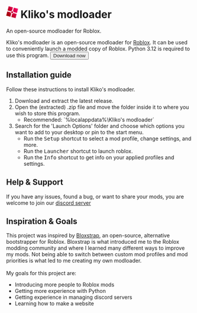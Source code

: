 <h1>
    <img src="GitHub Files/Images/logo.png" height="32" alt="logo"/>
    Kliko's modloader
</h1>

<!-- [![Downloads](https://img.shields.io/github/downloads/thekliko/klikos-modloader/latest/total?color=981bfe)](https://github.com/thekliko/klikos-modloader/releases) -->

An open-source modloader for Roblox.

Kliko's modloader is an open-source modloader for <a href="https://www.roblox.com">Roblox</a>. It can be used to conveniently launch a modded copy of Roblox. Python 3.12 is required to use this program.
<button><a>Download now</a></button>



<h2>Installation guide</h2>

Follow these instructions to install Kliko's modloader.

<ol>
    <li>
        Download and extract the latest release.
    </li>
    <li>
        Open the (extracted) .zip file and move the folder inside it to where you wish to store this program.
        <ul>
            <li>
                Recommended: `%localappdata%\Kliko's modloader`
            </li>
        </ul>
    </li>
    <li>
        Search for the 'Launch Options' folder and choose which options you want to add to your desktop or pin to the start menu.
        <ul>
            <li>
                Run the <kbd>Setup</kbd> shortcut to select a mod profile, change settings, and more.
            </li>
            <li>
                Run the <kbd>Launcher</kbd> shortcut to launch roblox.
            </li>
            <li>
                Run the <kbd>Info</kbd> shortcut to get info on your applied profiles and settings.
            </li>
        </ul>
    </li>
</ol>



<h2>Help & Support</h2>

If you have any issues, found a bug, or want to share your mods, you are welcome to join our <a href='#'>discord server</a>



<h2>Inspiration & Goals</h2>

This project was inspired by <a href='https://github.com/pizzaboxer/bloxstrap'>Bloxstrap</a>, an open-source, alternative bootstrapper for Roblox.
Bloxstrap is what introduced me to the Roblox modding community and where I learned many different ways to improve my mods. Not being able to switch between custom mod profiles and mod priorities is what led to me creating my own modloader.
<br></br>
My goals for this project are:
<ul>
    <li>
        Introducing more people to Roblox mods
    </li>
    <li>
        Getting more experience with Python
    </li>
    <li>
        Getting experience in managing discord servers
    </li>
    <li>
        Learning how to make a website
    </li>
</ul>